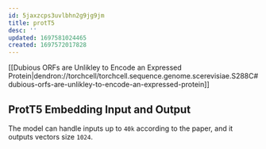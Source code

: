 ```yaml
---
id: 5jaxzcps3uvlbhn2g9jg9jm
title: protT5
desc: ''
updated: 1697581024465
created: 1697572017828
---
```

[[Dubious ORFs are Unlikley to Encode an Expressed Protein|dendron://torchcell/torchcell.sequence.genome.scerevisiae.S288C#dubious-orfs-are-unlikley-to-encode-an-expressed-protein]]

## ProtT5 Embedding Input and Output

The model can handle inputs up to `40k` according to the paper, and it outputs vectors size `1024`.
